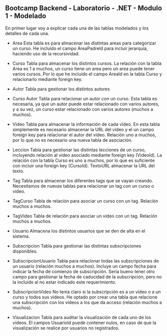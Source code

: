 ## Bootcamp Backend - Laboratorio - .NET - Modulo 1 - Modelado

En primer lugar voy a explicar cada una de las tablas modelados y los detalles de cada una.

* Area
Esta tabla es para almacenar las distintas areas para categorizar un curso.
He incluido el campo AreaPadreId para incluir jerarquía, haciendo uso de la recursividad.

* Curso
Tabla para almacenar los distintos cursos.
La relación con la tabla Area es 1 a muchos, un curso tiene un area pero un area puede tener varios cursos.
Por lo que he incluido el campo AreaId en la tabla Curso y relacionarlo mediante foreign key.

* Autor
Tabla para gestionar los distintos autores

* Curso Autor
Tabla para relacionar un autor con un curso.
Esta tabla es necesaria, ya que un autor puede estar relacionado con varios autores, y a su vez, un curso estar relacionado con varios autores (muchos a muchos).

* Video
Tabla para almacenar la información de cada vídeo.
En esta tabla simplemente es necesario almacenar la URL del vídeo y el un campo foreign key para relacionar el autor del vídeo.
Relación uno a muchos, por lo que no es necesario una nueva tabla de asociación.

* Leccion
Tabla para gestionar las distintas lecciones de un curso, incluyendo relación al video asociado mediante foreign key (VideoId).
La relación con la tabla Curso es uno a muchos, por lo que es suficiente con incluir una foreign key (CursoId).
TextoURL almacenar la URL del texto.

* Tag
Tabla para almacenar los diferentes tags que se vayan creando.
Necesitamos de nuevas tablas para relacionar un tag con un curso o vídeo.

* TagCurso
Tabla de relación para asociar un curso con un tag.
Relación muchos a muchos.

* TagVideo
Tabla de relación para asociar un vídeo con un tag.
Relación muchos a muchos.

* Usuario
Almacena los distintos usuarios que se den de alta en el sistema.

* Subscripcion
Tabla para gestionar las distintas subscripciones disponibles.

* SubscripcionUsuario
Tabla para relacionar todas las subscripciones de un usuario (relación muchos a muchos).
Incluye un campo fecha para indicar la fecha de comienzo de subscripción.
Sería bueno tener otro campo para gestionar la fecha de caducidad de la subscripción, pero no la incluido al no estar indicado este requerimiento.

* SubscripcionVideo
No tenía claro si la subscripción es a un vídeo o a un curso y todos sus vídeos.
He optado por crear una tabla que relacione una subscripción con los vídeos a los que da acceso (relación muchos a muchos).

* Visualizacion
Tabla para auditar la visualización de cada uno de los vídeos.
El campos UsuarioId puede contener nulos, en caso de que la visualización se realice por usuarios no registrados.